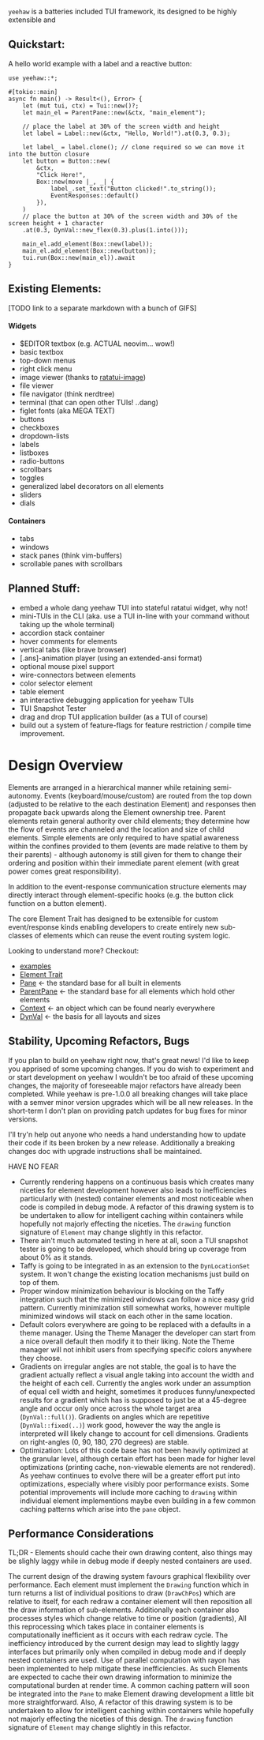 
`yeehaw` is a batteries included TUI framework, its designed to be highly
extensible and 

## Quickstart:   <!-- NOTE duplicate in README.md -->

A hello world example with a label and a reactive button:

<!-- NOTE do not run as crossterm panics in doc run mode -->
``` no_run
use yeehaw::*;

#[tokio::main]
async fn main() -> Result<(), Error> {
    let (mut tui, ctx) = Tui::new()?;
    let main_el = ParentPane::new(&ctx, "main_element");

    // place the label at 30% of the screen width and height
    let label = Label::new(&ctx, "Hello, World!").at(0.3, 0.3);

    let label_ = label.clone(); // clone required so we can move it into the button closure
    let button = Button::new(
        &ctx,
        "Click Here!",
        Box::new(move |_, _| {
            label_.set_text("Button clicked!".to_string());
            EventResponses::default()
        }),
    )
    // place the button at 30% of the screen width and 30% of the screen height + 1 character
    .at(0.3, DynVal::new_flex(0.3).plus(1.into()));

    main_el.add_element(Box::new(label));
    main_el.add_element(Box::new(button));
    tui.run(Box::new(main_el)).await
}
```

## Existing Elements:  <!-- NOTE duplicate in README.md -->
[TODO link to a separate markdown with a bunch of GIFS]

#### Widgets
 - $EDITOR textbox (e.g. ACTUAL neovim... wow!)  
 - basic textbox
 - top-down menus
 - right click menu
 - image viewer (thanks to [ratatui-image](https://github.com/benjajaja/ratatui-image))
 - file viewer
 - file navigator (think nerdtree)
 - terminal (that can open other TUIs! ..dang)
 - figlet fonts (aka MEGA TEXT)
 - buttons
 - checkboxes
 - dropdown-lists
 - labels
 - listboxes
 - radio-buttons
 - scrollbars
 - toggles
 - generalized label decorators on all elements
 - sliders
 - dials

#### Containers
 - tabs 
 - windows
 - stack panes (think vim-buffers) 
 - scrollable panes with scrollbars

## Planned Stuff: <!-- NOTE duplicate in README.md --> 
 - embed a whole dang yeehaw TUI into stateful ratatui widget, why not!
 - mini-TUIs in the CLI (aka. use a TUI in-line with your command without taking
                         up the whole terminal)
 - accordion stack container
 - hover comments for elements
 - vertical tabs (like brave browser) 
 - [.ans]-animation player (using an extended-ansi format)
 - optional mouse pixel support
 - wire-connectors between elements
 - color selector element
 - table element
 - an interactive debugging application for yeehaw TUIs
 - TUI Snapshot Tester
 - drag and drop TUI application builder (as a TUI of course)
 - build out a system of feature-flags for feature restriction / compile time
   improvement.

# Design Overview <!-- NOTE duplicate in README.md -->

Elements are arranged in a hierarchical manner while retaining semi-autonomy.
Events (keyboard/mouse/custom) are routed from the top down (adjusted to be
relative to the each destination Element) and responses then propagate back
upwards along the Element ownership tree. Parent elements retain general
authority over child elements; they determine how the flow of events are
channeled and the location and size of child elements. Simple elements are only
required to have spatial awareness within the confines provided to them (events
are made relative to them by their parents) - although autonomy is still given
for them to change their ordering and position within their immediate parent
element (with great power comes great responsibility).  

In addition to the event-response communication structure elements may directly
interact through element-specific hooks (e.g. the button click function on a
button element). 

The core Element Trait has designed to be extensible for custom event/response
kinds enabling developers to create entirely new sub-classes of elements which
can reuse the event routing system logic. 

Looking to understand more? Checkout:
 - [examples](TODO)
 - [Element Trait](TODO)
 - [Pane](TODO) <- the standard base for all built in elements
 - [ParentPane](TODO) <- the standard base for all elements which hold other elements
 - [Context](TODO) <- an object which can be found nearly everywhere
 - [DynVal](TODO) <- the basis for all layouts and sizes

## Stability, Upcoming Refactors, Bugs <!-- NOTE duplicate in README.md -->

If you plan to build on yeehaw right now, that's great news! I'd like to keep
you apprised of some upcoming changes. If you do wish to experiment and or start
development on yeehaw I wouldn't be too afraid of these upcoming changes, the
majority of foreseeable major refactors have already been completed.  While
yeehaw is pre-1.0.0 all breaking changes will take place with a semver minor
version upgrades which will be all new releases. In the short-term I don't plan
on providing patch updates for bug fixes for minor versions.

I'll try'n help out anyone who needs a hand understanding how to update their
code if its been broken by a new release. Additionally a breaking changes doc
with upgrade instructions shall be maintained. 

HAVE NO FEAR

 - Currently rendering happens on a continuous basis which creates many niceties
   for element development however also leads to inefficiencies particularly
   with (nested) container elements and most noticeable when code is compiled in
   debug mode. A refactor of this drawing system is to be undertaken to allow
   for intelligent caching within containers while hopefully not majorly
   effecting the niceties. The `drawing` function signature of `Element` may
   change slightly in this refactor. 
 - There ain't much automated testing in here at all, soon a TUI snapshot tester
   is going to be developed, which should bring up coverage from about 0% as it
   stands. 
 - Taffy is going to be integrated in as an extension to the `DynLocationSet`
   system. It won't change the existing location mechanisms just build on
   top of them.
 - Proper window minimization behaviour is blocking on the Taffy integration such
   that the minimized windows can follow a nice easy grid pattern. Currently
   minimization still somewhat works, however multiple minimized windows will
   stack on each other in the same location. 
 - Default colors everywhere are going to be replaced with a defaults in a theme
   manager. Using the Theme Manager the developer can start from a nice overall
   default then modify it to their liking. Note the Theme manager will not
   inhibit users from specifying specific colors anywhere they choose. 
 - Gradients on irregular angles are not stable, the goal is to have the
   gradient actually reflect a visual angle taking into account the width and
   the height of each cell. Currently the angles work under an assumption of
   equal cell width and height, sometimes it produces funny/unexpected results
   for a gradient which has is supposed to just be at a 45-degree angle and
   occur only once across the whole target area (`DynVal::full()`). Gradients on
   angles which are repetitive (`DynVal::fixed(..)`) work good, however the way
   the angle is interpreted will likely change to account for cell dimensions.
   Gradients on right-angles (0, 90, 180, 270 degrees) are stable.
 - Optimization: Lots of this code base has not been heavily optimized at the
   granular level, although certain effort has been made for higher level
   optimizations (printing cache, non-viewable elements are not rendered). As
   yeehaw continues to evolve there will be a greater effort put into
   optimizations, especially where visibly poor performance exists. Some
   potential improvements will include more caching to `drawing` within
   individual element implementions maybe even building in a few common caching
   patterns which arise into the `pane` object.

## Performance Considerations

TL;DR - Elements should cache their own drawing content, also things may be
slighly laggy while in debug mode if deeply nested containers are used.

The current design of the drawing system favours graphical flexibility over
performance. Each element must implement the `Drawing` function which in turn
returns a list of individual positions to draw (`DrawChPos`) which are relative
to itself, for each redraw a container element will then reposition all the draw
information of sub-elements. Additionally each container also processes styles
which change relative to time or position (gradients), All this reprocessing
which takes place in container elements is computationally inefficient as it
occurs with each redraw cycle. The inefficiency introduced by the current design
may lead to slightly laggy interfaces but primarily only when compiled in debug
mode and if deeply nested containers are used. Use of parallel computation with
rayon has been implemented to help mitigate these inefficiencies. As such
Elements are expected to cache their own drawing information to minimize the
computational burden at render time. A common caching pattern will soon be
integrated into the `Pane` to make Element drawing development a little bit more
straightforward. Also, A refactor of this drawing system is to be undertaken to
allow for intelligent caching within containers while hopefully not majorly
effecting the niceties of this design. The `drawing` function signature of
`Element` may change slightly in this refactor.
